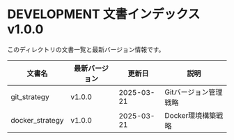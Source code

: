 # DEVELOPMENT 文書インデックス v1.0.0

このディレクトリの文書一覧と最新バージョン情報です。

| 文書名 | 最新バージョン | 更新日 | 説明 |
|--------|----------------|--------|------|
| git_strategy | v1.0.0 | 2025-03-21 | Gitバージョン管理戦略 |
| docker_strategy | v1.0.0 | 2025-03-21 | Docker環境構築戦略 |

